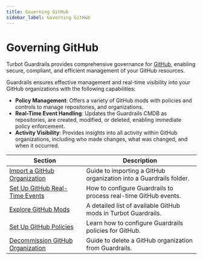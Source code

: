 ```yaml
---
title: Governing GitHub
sidebar_label: Governing GitHub
---
```


# Governing GitHub

Turbot Guardrails provides comprehensive governance for [GitHub](https://github.com/), enabling secure, compliant, and efficient management of your GitHub resources.

Guardrails ensures effective management and real-time visibility into your GitHub organizations with the following capabilities:

- **Policy Management**: Offers a variety of GitHub mods with policies and controls to manage repositories, and organizations.
- **Real-Time Event Handling**: Updates the Guardrails CMDB as repositories, are created, modified, or deleted, enabling immediate policy enforcement.
- **Activity Visibility**: Provides insights into all activity within GitHub organizations, including who made changes, what was changed, and when it occurred.

| Section                                                                                   | Description                                                        |
| ----------------------------------------------------------------------------------------- | ------------------------------------------------------------------ |
| [Import a GitHub Organization](guides/github/import-github-organization)                  | Guide to importing a GitHub organization into a Guardrails folder. |
| [Set Up GitHub Real-Time Events](guides/github/real-time-events)                          | How to configure Guardrails to process real-time GitHub events.    |
| [Explore GitHub Mods](https://hub.guardrails.turbot.com/mods/github/mods)                 | A detailed list of available GitHub mods in Turbot Guardrails.     |
| [Set Up GitHub Policies](https://hub.guardrails.turbot.com/policy-packs?providers=github) | Learn how to configure Guardrails policies for GitHub.             |
| [Decommission GitHub Organization](guides/github/decommission)                  | Guide to delete a GitHub organization from Guardrails. |
